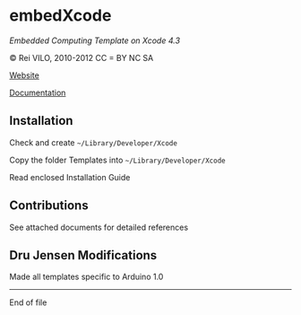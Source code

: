 
# embedXcode
*Embedded Computing Template on Xcode 4.3*

© Rei VILO, 2010-2012
CC = BY NC SA

[Website](http://embedXcode.weebly.com/)

[Documentation](http://embedXcode.weebly.com/tutorial.html)
    


## Installation

Check and create `~/Library/Developer/Xcode`

Copy the folder Templates into `~/Library/Developer/Xcode`

Read enclosed Installation Guide


## Contributions

See attached documents for detailed references

## Dru Jensen Modifications

Made all templates specific to Arduino 1.0


----------------------------------
End of file

